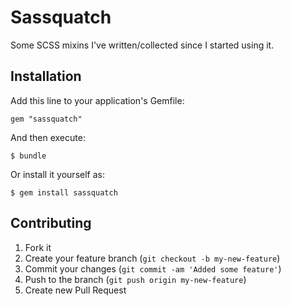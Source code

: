 # Sassquatch

Some SCSS mixins I've written/collected since I started using it.

## Installation

Add this line to your application's Gemfile:

    gem "sassquatch"

And then execute:

    $ bundle

Or install it yourself as:

    $ gem install sassquatch

## Contributing

1. Fork it
2. Create your feature branch (`git checkout -b my-new-feature`)
3. Commit your changes (`git commit -am 'Added some feature'`)
4. Push to the branch (`git push origin my-new-feature`)
5. Create new Pull Request
